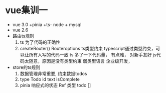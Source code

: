 # vue集训一
- vue 3.0 +pinia +ts- node + mysql
- vue 2.6
- 路由ts规则
   1. ts 为了代码的正确性
   2. createRouter() Routeroptions ts类型约束
   typescript通过类型约束，可以让所有人写的代码一致
   ts 多了一下代码量， 有点难，
   对新手友好
   js代码太随意，原因是没有类型约束 弱类型语言
   企业级开发，
- store的ts规则
   1. 数据管理非常重要,
      约束数据todos
   2. type Todo
      id
      text
      isComplete
   3. pinia 响应式的状态
      Ref 类型
      todo []


